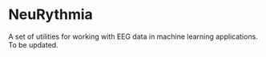 # NeuRythmia
A set of utilities for working with EEG data in machine learning applications.
To be updated.
